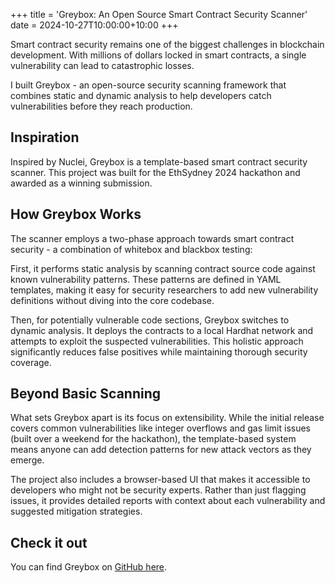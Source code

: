+++
title = 'Greybox: An Open Source Smart Contract Security Scanner'
date = 2024-10-27T10:00:00+10:00
+++

Smart contract security remains one of the biggest challenges in blockchain development. With millions of dollars locked in smart contracts, a single vulnerability can lead to catastrophic losses. 

I built Greybox - an open-source security scanning framework that combines static and dynamic analysis to help developers catch vulnerabilities before they reach production.

## Inspiration

Inspired by Nuclei, Greybox is a template-based smart contract security scanner. This project was built for the EthSydney 2024 hackathon and awarded as a winning submission.

## How Greybox Works

The scanner employs a two-phase approach towards smart contract security - a combination of whitebox and blackbox testing:

First, it performs static analysis by scanning contract source code against known vulnerability patterns. These patterns are defined in YAML templates, making it easy for security researchers to add new vulnerability definitions without diving into the core codebase.

Then, for potentially vulnerable code sections, Greybox switches to dynamic analysis. It deploys the contracts to a local Hardhat network and attempts to exploit the suspected vulnerabilities. This holistic approach significantly reduces false positives while maintaining thorough security coverage.

## Beyond Basic Scanning

What sets Greybox apart is its focus on extensibility. While the initial release covers common vulnerabilities like integer overflows and gas limit issues (built over a weekend for the hackathon), the template-based system means anyone can add detection patterns for new attack vectors as they emerge.

The project also includes a browser-based UI that makes it accessible to developers who might not be security experts. Rather than just flagging issues, it provides detailed reports with context about each vulnerability and suggested mitigation strategies.

## Check it out

You can find Greybox on [GitHub here](https://github.com/sussition/greybox).